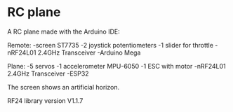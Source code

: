 # RC plane

A RC plane made with the Arduino IDE:

Remote:
-screen ST7735
-2 joystick potentiometers
-1 slider for throttle
-nRF24L01 2.4GHz Transceiver
-Arduino Mega

Plane:
-5 servos
-1 accelerometer MPU-6050
-1 ESC with motor
-nRF24L01 2.4GHz Transceiver
-ESP32

The screen shows an artificial horizon.

RF24 library version V1.1.7

